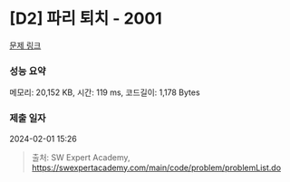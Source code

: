 # [D2] 파리 퇴치 - 2001 

[문제 링크](https://swexpertacademy.com/main/code/problem/problemDetail.do?contestProbId=AV5PzOCKAigDFAUq) 

### 성능 요약

메모리: 20,152 KB, 시간: 119 ms, 코드길이: 1,178 Bytes

### 제출 일자

2024-02-01 15:26



> 출처: SW Expert Academy, https://swexpertacademy.com/main/code/problem/problemList.do